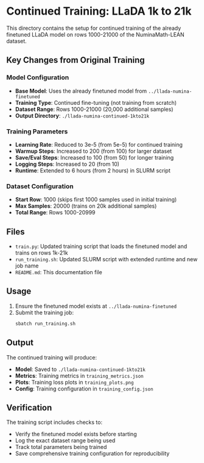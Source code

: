 # Continued Training: LLaDA 1k to 21k

This directory contains the setup for continued training of the already finetuned LLaDA model on rows 1000-21000 of the NuminaMath-LEAN dataset.

## Key Changes from Original Training

### Model Configuration
- **Base Model**: Uses the already finetuned model from `../llada-numina-finetuned`
- **Training Type**: Continued fine-tuning (not training from scratch)
- **Dataset Range**: Rows 1000-21000 (20,000 additional samples)
- **Output Directory**: `./llada-numina-continued-1kto21k`

### Training Parameters
- **Learning Rate**: Reduced to 3e-5 (from 5e-5) for continued training
- **Warmup Steps**: Increased to 200 (from 100) for larger dataset
- **Save/Eval Steps**: Increased to 100 (from 50) for longer training
- **Logging Steps**: Increased to 20 (from 10)
- **Runtime**: Extended to 6 hours (from 2 hours) in SLURM script

### Dataset Configuration
- **Start Row**: 1000 (skips first 1000 samples used in initial training)
- **Max Samples**: 20000 (trains on 20k additional samples)
- **Total Range**: Rows 1000-20999

## Files

- `train.py`: Updated training script that loads the finetuned model and trains on rows 1k-21k
- `run_training.sh`: Updated SLURM script with extended runtime and new job name
- `README.md`: This documentation file

## Usage

1. Ensure the finetuned model exists at `../llada-numina-finetuned`
2. Submit the training job:
   ```bash
   sbatch run_training.sh
   ```

## Output

The continued training will produce:
- **Model**: Saved to `./llada-numina-continued-1kto21k`
- **Metrics**: Training metrics in `training_metrics.json`
- **Plots**: Training loss plots in `training_plots.png`
- **Config**: Training configuration in `training_config.json`

## Verification

The training script includes checks to:
- Verify the finetuned model exists before starting
- Log the exact dataset range being used
- Track total parameters being trained
- Save comprehensive training configuration for reproducibility